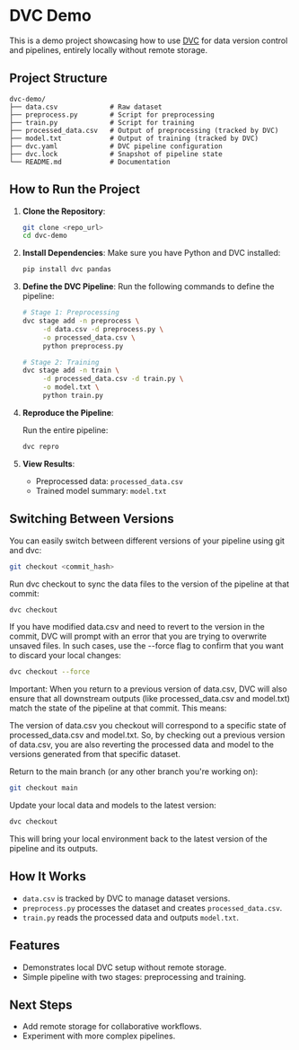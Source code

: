 # DVC Demo

This is a demo project showcasing how to use [DVC](https://dvc.org/) for data version control and pipelines, entirely locally without remote storage.

## Project Structure

```
dvc-demo/
├── data.csv             # Raw dataset
├── preprocess.py        # Script for preprocessing
├── train.py             # Script for training
├── processed_data.csv   # Output of preprocessing (tracked by DVC)
├── model.txt            # Output of training (tracked by DVC)
├── dvc.yaml             # DVC pipeline configuration
├── dvc.lock             # Snapshot of pipeline state
└── README.md            # Documentation
```

## How to Run the Project

1. **Clone the Repository**:
   ```bash
   git clone <repo_url>
   cd dvc-demo
   ```

2. **Install Dependencies**:
   Make sure you have Python and DVC installed:
   ```bash
   pip install dvc pandas
   ```

4. **Define the DVC Pipeline**:
   Run the following commands to define the pipeline:
   ```bash
   # Stage 1: Preprocessing
   dvc stage add -n preprocess \
        -d data.csv -d preprocess.py \
        -o processed_data.csv \
        python preprocess.py
   
   # Stage 2: Training
   dvc stage add -n train \
        -d processed_data.csv -d train.py \
        -o model.txt \
        python train.py
   ```

4. **Reproduce the Pipeline**:

   Run the entire pipeline:
   ```bash
   dvc repro
   ```

5. **View Results**:
   - Preprocessed data: `processed_data.csv`
   - Trained model summary: `model.txt`


## Switching Between Versions
You can easily switch between different versions of your pipeline using git and dvc:
   ```bash
   git checkout <commit_hash>
   ```
   Run dvc checkout to sync the data files to the version of the pipeline at that commit:
   
   ```bash
   dvc checkout
   ```

If you have modified data.csv and need to revert to the version in the commit, DVC will prompt with an error that you are trying to overwrite unsaved files. In such cases, use the --force flag to confirm that you want to discard your local changes:

   ```bash
   dvc checkout --force
   ```
Important: When you return to a previous version of data.csv, DVC will also ensure that all downstream outputs (like processed_data.csv and model.txt) match the state of the pipeline at that commit. This means:

The version of data.csv you checkout will correspond to a specific state of processed_data.csv and model.txt.
So, by checking out a previous version of data.csv, you are also reverting the processed data and model to the versions generated from that specific dataset.

Return to the main branch (or any other branch you're working on):

   ```bash
   git checkout main
   ```
Update your local data and models to the latest version:
   ```bash
   dvc checkout
   ```
This will bring your local environment back to the latest version of the pipeline and its outputs.

## How It Works

- `data.csv` is tracked by DVC to manage dataset versions.
- `preprocess.py` processes the dataset and creates `processed_data.csv`.
- `train.py` reads the processed data and outputs `model.txt`.

## Features

- Demonstrates local DVC setup without remote storage.
- Simple pipeline with two stages: preprocessing and training.

## Next Steps

- Add remote storage for collaborative workflows.
- Experiment with more complex pipelines.